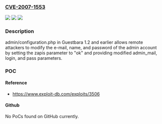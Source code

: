 ### [CVE-2007-1553](https://cve.mitre.org/cgi-bin/cvename.cgi?name=CVE-2007-1553)
![](https://img.shields.io/static/v1?label=Product&message=n%2Fa&color=blue)
![](https://img.shields.io/static/v1?label=Version&message=n%2Fa&color=blue)
![](https://img.shields.io/static/v1?label=Vulnerability&message=n%2Fa&color=brighgreen)

### Description

admin/configuration.php in Guestbara 1.2 and earlier allows remote attackers to modify the e-mail, name, and password of the admin account by setting the zapis parameter to "ok" and providing modified admin_mail, login, and pass parameters.

### POC

#### Reference
- https://www.exploit-db.com/exploits/3506

#### Github
No PoCs found on GitHub currently.

